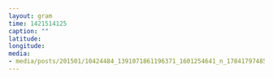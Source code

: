 ```yaml
---
layout: gram
time: 1421514125
caption: ""
latitude: 
longitude: 
media:
- media/posts/201501/10424484_1391071861196371_1601254641_n_17841797485000351.jpg
---
```

